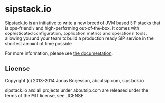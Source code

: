 sipstack.io
=======

Sipstack.io is an initiative to write a new breed of JVM based SIP stacks that is ops-friendly and high-performing out-of-the-box. It comes with sophisticated configuration, application metrics and operational tools, allowing you and your team to build a production ready SIP service in the shortest amount of time possible

For more information, please see [the documentation](http://www.sipstack.io).


License
-------

Copyright (c) 2013-2014 Jonas Borjesson, aboutsip.com, sipstack.io

sipstack.io and all projects under aboutsip.com are released under the terms of the MIT license, see LICENSE


